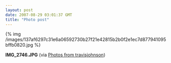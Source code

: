 ```yaml
---
layout: post
date: 2007-08-29 03:01:37 GMT
title: "Photo post"
---
```

{% img /images/137af6297c31e6a06592730b27f21e42815b2b0f2e1ec7d877941095bffb0820.jpg %}

<b>IMG_2746.JPG</b> (via <a href="http://www.flickr.com/photos/travisjohnson/1263026534/">Photos from travisjohnson</a>)